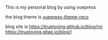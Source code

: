 This is my personal blog by using vuepress  

the blog theme is [vuepress-theme-reco](https://vuepress-theme-reco.recoluan.com/)

blog site is https://trueloving.github.io/blog/(or https://trueloving.gitee.io/blog/)